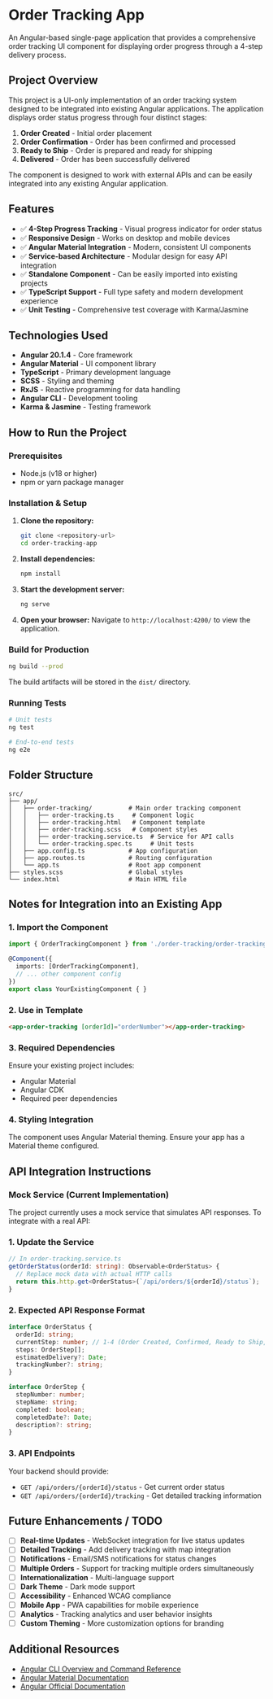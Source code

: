 # Order Tracking App

An Angular-based single-page application that provides a comprehensive order tracking UI component for displaying order progress through a 4-step delivery process.

## Project Overview

This project is a UI-only implementation of an order tracking system designed to be integrated into existing Angular applications. The application displays order status progress through four distinct stages:

1. **Order Created** - Initial order placement
2. **Order Confirmation** - Order has been confirmed and processed
3. **Ready to Ship** - Order is prepared and ready for shipping
4. **Delivered** - Order has been successfully delivered

The component is designed to work with external APIs and can be easily integrated into any existing Angular application.

## Features

- ✅ **4-Step Progress Tracking** - Visual progress indicator for order status
- ✅ **Responsive Design** - Works on desktop and mobile devices
- ✅ **Angular Material Integration** - Modern, consistent UI components
- ✅ **Service-based Architecture** - Modular design for easy API integration
- ✅ **Standalone Component** - Can be easily imported into existing projects
- ✅ **TypeScript Support** - Full type safety and modern development experience
- ✅ **Unit Testing** - Comprehensive test coverage with Karma/Jasmine

## Technologies Used

- **Angular 20.1.4** - Core framework
- **Angular Material** - UI component library
- **TypeScript** - Primary development language
- **SCSS** - Styling and theming
- **RxJS** - Reactive programming for data handling
- **Angular CLI** - Development tooling
- **Karma & Jasmine** - Testing framework

## How to Run the Project

### Prerequisites
- Node.js (v18 or higher)
- npm or yarn package manager

### Installation & Setup

1. **Clone the repository:**
   ```bash
   git clone <repository-url>
   cd order-tracking-app
   ```

2. **Install dependencies:**
   ```bash
   npm install
   ```

3. **Start the development server:**
   ```bash
   ng serve
   ```

4. **Open your browser:**
   Navigate to `http://localhost:4200/` to view the application.

### Build for Production

```bash
ng build --prod
```

The build artifacts will be stored in the `dist/` directory.

### Running Tests

```bash
# Unit tests
ng test

# End-to-end tests
ng e2e
```

## Folder Structure

```
src/
├── app/
│   ├── order-tracking/          # Main order tracking component
│   │   ├── order-tracking.ts     # Component logic
│   │   ├── order-tracking.html   # Component template
│   │   ├── order-tracking.scss   # Component styles
│   │   ├── order-tracking.service.ts  # Service for API calls
│   │   └── order-tracking.spec.ts     # Unit tests
│   ├── app.config.ts            # App configuration
│   ├── app.routes.ts            # Routing configuration
│   └── app.ts                   # Root app component
├── styles.scss                  # Global styles
└── index.html                   # Main HTML file
```

## Notes for Integration into an Existing App

### 1. Import the Component

```typescript
import { OrderTrackingComponent } from './order-tracking/order-tracking';

@Component({
  imports: [OrderTrackingComponent],
  // ... other component config
})
export class YourExistingComponent { }
```

### 2. Use in Template

```html
<app-order-tracking [orderId]="orderNumber"></app-order-tracking>
```

### 3. Required Dependencies

Ensure your existing project includes:
- Angular Material
- Angular CDK
- Required peer dependencies

### 4. Styling Integration

The component uses Angular Material theming. Ensure your app has a Material theme configured.

## API Integration Instructions

### Mock Service (Current Implementation)

The project currently uses a mock service that simulates API responses. To integrate with a real API:

### 1. Update the Service

```typescript
// In order-tracking.service.ts
getOrderStatus(orderId: string): Observable<OrderStatus> {
  // Replace mock data with actual HTTP calls
  return this.http.get<OrderStatus>(`/api/orders/${orderId}/status`);
}
```

### 2. Expected API Response Format

```typescript
interface OrderStatus {
  orderId: string;
  currentStep: number; // 1-4 (Order Created, Confirmed, Ready to Ship, Delivered)
  steps: OrderStep[];
  estimatedDelivery?: Date;
  trackingNumber?: string;
}

interface OrderStep {
  stepNumber: number;
  stepName: string;
  completed: boolean;
  completedDate?: Date;
  description?: string;
}
```

### 3. API Endpoints

Your backend should provide:
- `GET /api/orders/{orderId}/status` - Get current order status
- `GET /api/orders/{orderId}/tracking` - Get detailed tracking information

## Future Enhancements / TODO

- [ ] **Real-time Updates** - WebSocket integration for live status updates
- [ ] **Detailed Tracking** - Add delivery tracking with map integration
- [ ] **Notifications** - Email/SMS notifications for status changes
- [ ] **Multiple Orders** - Support for tracking multiple orders simultaneously
- [ ] **Internationalization** - Multi-language support
- [ ] **Dark Theme** - Dark mode support
- [ ] **Accessibility** - Enhanced WCAG compliance
- [ ] **Mobile App** - PWA capabilities for mobile experience
- [ ] **Analytics** - Tracking analytics and user behavior insights
- [ ] **Custom Theming** - More customization options for branding

## Additional Resources

- [Angular CLI Overview and Command Reference](https://angular.dev/tools/cli)
- [Angular Material Documentation](https://material.angular.io/)
- [Angular Official Documentation](https://angular.dev/)
